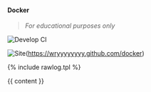 #### Docker
>
> _For educational purposes only_
>

![Develop CI](https://github.com/wryyyyyyyy/docker/workflows/Develop%20CI/badge.svg)

![Site](/assets/img/docker.png )(https://wryyyyyyyy.github.com/docker)

 {% include rawlog.tpl %}

{{ content }}
